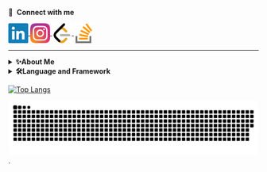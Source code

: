 🔗 &nbsp;**Connect with me**

<a href="https://linkedin.com/in/nitzan-tomer" target="blank">
   <img src="https://github.com/Nitzantomer1998/Nitzantomer1998/blob/main/Icons/LinkedIn.png"
        align="center"
        alt="LinkedIn"
        height="40"
        width="40"
   />
</a>
<a href="https://instagram.com/nitzan.tomer" target="blank">
   <img src="https://github.com/Nitzantomer1998/Nitzantomer1998/blob/main/Icons/Instagram.png"
        align="center"
        alt="Instagram"
        height="40"
        width="40"
   />
</a>
<a href="https://leetcode.com/NitzanTomer" target="blank">
   <img src="https://github.com/Nitzantomer1998/Nitzantomer1998/blob/main/Icons/Leetcode.png"
        align="center"
        alt="LeetCode"
        height="40"
        width="40"
   />
</a>
<a href="https://stackoverflow.com/users/20373157/nitzantomer" target="blank">
   <img src="https://github.com/Nitzantomer1998/Nitzantomer1998/blob/main/Icons/StackOverflow.png"
        align="center"
        alt="Stack Overflow"
        height="40"
        width="40"
   />
</a>

----------------------------------------------------------------------------------------------------------------------------------------------------------------------
<details>
   <summary>
      <b>✨About Me</b>
   </summary>
   
   <h3>Hi, I'm Nitzan<br>a student in the 3rd year of my Software engineer B.Sc degree</h3>
   
   <p>
      I am a quick learner, a team player, and am always willing to take on new challenges.</br>I am
      excited to start my professional career as a software engineer and am confident that I have the
      skills and drive to make a valuable contribution to any team.
   </p>
   
   <p>
      I am a friendly person and a great team player, with a strong sense of humor that helps keep things
      enjoyable and productive.
   </p>
  
   <p>
      In my spare time I love to hang out with my friends, catch some waves, stay active, and keep an eye
      on the latest tech trends.
   </p>
</details>

<details>
   <summary>
      <b>🛠️Language and Framework</b>
   </summary>
   
   <h3>Languages</h3>
      <ul>
         <li>Favorite: Python</li>
         <li>Proficient: Java | C | C++</li>
         <li>Familiar: Assembly</li>
      </ul>
      
   <h3>Tools/IDE's</h3>
      <ul>
         <li>Favorite: Pycharm | Intellij | CLion</li>
         <li>Proficient: VScode | Visual Studio | Eclipse</li>
      </ul>
  
   <h3>Databases</h3>
      <ul>
         <li>Proficient: Postgres</li>
         <li>Famillier: Mongodb</li>
      </ul>
      
   <h3>Currently Learning: Mainly Web Development</h3>
      <ul>
         <li>Language: JavaScript, CSS, HTML</li>
         <li>Framework: Node.js, Bootstrap</li>
         <li>Tool: CScode | Git | Ubuntu</li>
         <li>Database: MySQL</li>
      </ul>
</details>




[![Top Langs](https://github-readme-stats.vercel.app/api/top-langs/?username=Nitzantomer1998)](https://github.com/Nitzantomer1998/github-readme-stats)

![Snake animation](https://github.com/Nitzantomer1998/Nitzantomer1998/blob/output/github-contribution-grid-snake.svg)
.
